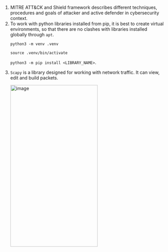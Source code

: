 1. MITRE ATT&CK and Shield framework describes different techniques, procedures and goals of attacker and active defender in cybersecurity context.
2. To work with python libraries installed from pip, it is best to create virtual environments, so that there are no clashes with libraries installed globally through ```apt```.<p>```python3 -m venv .venv```</p><p>```source .venv/bin/activate```</p><p>```python3 -m pip install <LIBRARY_NAME>```.</p>
3. ```Scapy``` is a library designed for working with network traffic. It can view, edit and build packets.<p></p><img width="273" height="505" alt="image" src="https://github.com/user-attachments/assets/16b42fb7-3c6c-4144-990b-46c189450faa" /><p></p>
